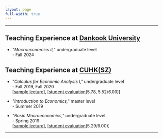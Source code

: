 ```yaml
---
layout: page
full-width: true
---
```


<hr size="2px">

## Teaching Experience at [Dankook University](https://www.dankook.ac.kr/en/web/international/102) 
* _"Macroeconomics II,"_ undergraduate level <br>
  -&nbsp;Fall 2024 <br>

## Teaching Experience at [CUHK(SZ)](https://sme.cuhk.edu.cn/en)
* _"Calculus for Economic Analysis I,"_ undergraduate level <br>
  -&nbsp;Fall 2019, Fall 2020 <br>
  [[sample lecture](https://econhanwt.github.io/my_docs/notes/Note_Continuity_Wontae_Han.pdf)], [[student evaluation](https://econhanwt.github.io/my_docs/notes/Eval_MAT1010_Wontae_HAN.pdf)(5.78, 5.52/6.00)]

* _"Introduction to Economics,"_ master level <br>
  -&nbsp;Summer 2019 <br>

* _"Basic Macroeconomics,"_ undergraduate level <br>
  -&nbsp;Spring 2019 <br>
  [[sample lecture](https://econhanwt.github.io/my_docs/notes/Note_Aggregate_Demand_Supply_Wontae_Han.pdf)], [[student evaluation](https://econhanwt.github.io/my_docs/notes/Eval_ECO2021_Wontae_HAN.pdf)(5.29/6.00)] 

<hr size="2px">
